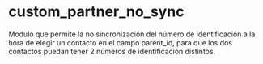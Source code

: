 # custom_partner_no_sync
Modulo que permite la no sincronización del número de identificación a la hora de elegir un contacto en el campo parent_id, para que los dos contactos puedan tener 2 números de identificación distintos.
